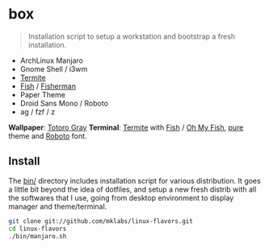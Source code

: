 # box

> Installation script to setup a workstation and bootstrap a fresh installation.

- ArchLinux Manjaro
- Gnome Shell / i3wm
- [Termite][]
- [Fish][] / [Fisherman]
- Paper Theme
- Droid Sans Mono / Roboto
- ag / fzf / z

**Wallpaper**: [Totoro Gray](http://www.zastavki.com/pictures/originals/2015/Backgrounds_Totoro__gray_background_104137_.png)
**Terminal**: [Termite](https://github.com/thestinger/termite) with
[Fish](https://fishshell.com/) / [Oh My
Fish](https://github.com/oh-my-fish/oh-my-fish),
[pure](https://github.com/rafaelrinaldi/pure) theme and
[Roboto](https://www.google.com/fonts/specimen/Roboto) font.

[Termite]: https://github.com/thestinger/termite
[Fish]: https://fishshell.com/
[Fisherman]: https://github.com/fisherman
[pure]: https://github.com/rafaelrinaldi/pure

## Install

The [bin/](./bin) directory includes installation script for various
distribution. It goes a little bit beyond the idea of dotfiles, and setup a new
fresh distrib with all the softwares that I use, going from desktop
environment to display manager and theme/terminal.

```sh
git clone git://github.com/mklabs/linux-flavors.git
cd linux-flavors
./bin/manjaro.sh
```
